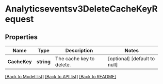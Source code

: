 # Analyticseventsv3DeleteCacheKeyRequest

## Properties
Name | Type | Description | Notes
------------ | ------------- | ------------- | -------------
**CacheKey** | **string** | The cache key to delete. | [optional] [default to null]

[[Back to Model list]](../README.md#documentation-for-models) [[Back to API list]](../README.md#documentation-for-api-endpoints) [[Back to README]](../README.md)

